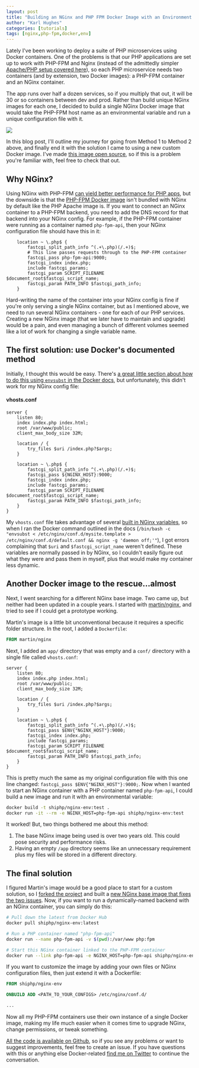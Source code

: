 ```yaml
---
layout: post
title: "Building an NGinx and PHP FPM Docker Image with an Environment Variable as a Hostname"
author: "Karl Hughes"
categories: [tutorials]
tags: [nginx,php-fpm,docker,env]
---
```


Lately I've been working to deploy a suite of PHP microservices using Docker containers. One of the problems is that our PHP applications are set up to work with PHP-FPM and Nginx (instead of the admittedly simpler [Apache/PHP setup covered here](https://www.shiphp.com/blog/2017/php-web-app-in-docker)), so each PHP microservice needs two containers (and by extension, two Docker images): a PHP-FPM container and an NGinx container.

The app runs over half a dozen services, so if you multiply that out, it will be 30 or so containers between dev and prod. Rather than build unique NGinx images for each one, I decided to build a single NGinx Docker image that would take the PHP-FPM host name as an environmental variable and run a unique configuration file with it.

![](https://i.imgur.com/XoCNwnk.jpg)

In this blog post, I'll outline my journey for going from Method 1 to Method 2 above, and finally end it with the solution I came to using a new custom Docker image. I've made [this image open source](https://github.com/shiphp/nginx-env), so if this is a problem you're familiar with, feel free to check that out. 

## Why NGinx?

Using NGinx with PHP-FPM [can yield better performance for PHP apps](https://blog.a2o.si/2009/06/24/apache-mod_php-compared-to-nginx-php-fpm/), but the downside is that the [PHP-FPM Docker image](https://hub.docker.com/_/php/) isn't bundled with NGinx by default like the PHP Apache image is. If you want to connect an NGinx container to a PHP-FPM backend, you need to add the DNS record for that backend into your NGinx config. For example, if the PHP-FPM container were running as a container named `php-fpm-api`, then your NGinx configuration file should have this in it:

```nginx
    location ~ \.php$ {
        fastcgi_split_path_info ^(.+\.php)(/.+)$;
        # This line passes requests through to the PHP-FPM container
        fastcgi_pass php-fpm-api:9000;
        fastcgi_index index.php;
        include fastcgi_params;
        fastcgi_param SCRIPT_FILENAME $document_root$fastcgi_script_name;
        fastcgi_param PATH_INFO $fastcgi_path_info;
    }
```

Hard-writing the name of the container into your NGinx config is fine if you're only serving a single NGinx container, but as I mentioned above, we need to run several NGinx containers - one for each of our PHP services. Creating a new NGinx image (that we later have to maintain and upgrade) would be a pain, and even managing a bunch of different volumes seemed like a lot of work for changing a single variable name.

## The first solution: use Docker's documented method

Initially, I thought this would be easy. There's [a great little section about how to do this using `envsubst` in the Docker docs](https://docs.docker.com/samples/library/nginx/#using-environment-variables-in-nginx-configuration), but unfortunately, this didn't work for my NGinx config file:

#### vhosts.conf
```nginx
server {
    listen 80;
    index index.php index.html;
    root /var/www/public;
    client_max_body_size 32M;

    location / {
        try_files $uri /index.php?$args;
    }

    location ~ \.php$ {
        fastcgi_split_path_info ^(.+\.php)(/.+)$;
        fastcgi_pass ${NGINX_HOST}:9000;
        fastcgi_index index.php;
        include fastcgi_params;
        fastcgi_param SCRIPT_FILENAME $document_root$fastcgi_script_name;
        fastcgi_param PATH_INFO $fastcgi_path_info;
    }
}
```

My `vhosts.conf` file takes advantage of several [built in NGinx variables](http://nginx.org/en/docs/varindex.html), so when I ran the Docker command outlined in the docs (`/bin/bash -c "envsubst < /etc/nginx/conf.d/mysite.template > /etc/nginx/conf.d/default.conf && nginx -g 'daemon off;'"`), I got errors complaining that `$uri` and `$fastcgi_script_name` weren't defined. These variables are normally passed in by NGinx, so I couldn't easily figure out what they were and pass them in myself, plus that would make my container less dynamic.

## Another Docker image to the rescue...almost

Next, I went searching for a different NGinx base image. Two came up, but neither had been updated in a couple years. I started with [martin/nginx](https://hub.docker.com/r/martin/nginx/), and tried to see if I could get a prototype working.

Martin's image is a little bit unconventional because it requires a specific folder structure. In the root, I added a `Dockerfile`:

```Dockerfile
FROM martin/nginx
```

Next, I added an `app/` directory that was empty and a `conf/` directory with a single file called `vhosts.conf`:

```nginx
server {
    listen 80;
    index index.php index.html;
    root /var/www/public;
    client_max_body_size 32M;

    location / {
        try_files $uri /index.php?$args;
    }

    location ~ \.php$ {
        fastcgi_split_path_info ^(.+\.php)(/.+)$;
        fastcgi_pass $ENV{"NGINX_HOST"}:9000;
        fastcgi_index index.php;
        include fastcgi_params;
        fastcgi_param SCRIPT_FILENAME $document_root$fastcgi_script_name;
        fastcgi_param PATH_INFO $fastcgi_path_info;
    }
}
```

This is pretty much the same as my original configuration file with this one line changed: `fastcgi_pass $ENV{"NGINX_HOST"}:9000;`. Now when I wanted to start an NGinx container with a PHP container named `php-fpm-api`, I could build a new image and run it with an environmental variable:

```bash
docker build -t shiphp/nginx-env:test .
docker run -it --rm -e NGINX_HOST=php-fpm-api shiphp/nginx-env:test
```

It worked! But, two things bothered me about this method:

1. The base NGinx image being used is over two years old. This could pose security and performance risks.
2. Having an empty `/app` directory seems like an unnecessary requirement plus my files will be stored in a different directory.

## The final solution

I figured Martin's image would be a good place to start for a custom solution, so I [forked the project](https://github.com/shiphp/nginx-env) and built a [new NGinx base image that fixes the two issues](https://hub.docker.com/r/shiphp/nginx-env/). Now, if you want to run a dynamically-named backend with an NGinx container, you can simply do this:

```bash
# Pull down the latest from Docker Hub
docker pull shiphp/nginx-env:latest

# Run a PHP container named "php-fpm-api"
docker run --name php-fpm-api -v $(pwd):/var/www php:fpm

# Start this NGinx container linked to the PHP-FPM container
docker run --link php-fpm-api -e NGINX_HOST=php-fpm-api shiphp/nginx-env
```

If you want to customize the image by adding your own files or NGinx configuration files, then just extend it with a Dockerfile:

```Dockerfile
FROM shiphp/nginx-env

ONBUILD ADD <PATH_TO_YOUR_CONFIGS> /etc/nginx/conf.d/

...
```

Now all my PHP-FPM containers use their own instance of a single Docker image, making my life much easier when it comes time to upgrade NGinx, change permissions, or tweak something.

[All the code is available on Github](https://github.com/shiphp/nginx-env), so if you see any problems or want to suggest improvements, feel free to create an issue. If you have questions with this or anything else Docker-related [find me on Twitter](https://twitter.com/shiphpnow) to continue the conversation.
